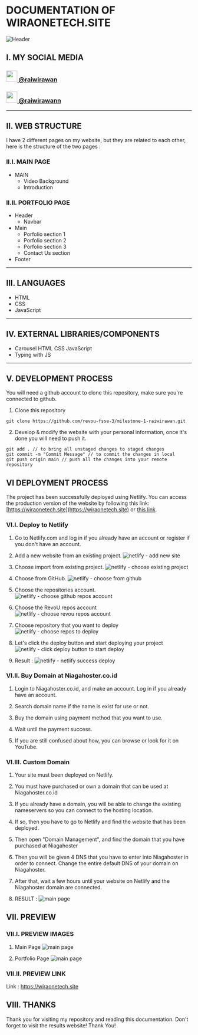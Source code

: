 # DOCUMENTATION OF WIRAONETECH.SITE

![Header](./assets/readme/portfolios.png)

## I. MY SOCIAL MEDIA

<h3 align="left"><a href="https://www.linkedin.com/in/raiwirawan/"><img src="./assets/images/svg/linkedin.svg" width="30px" height="30px" /> @raiwirawan</a></h3>

<h3 align="left"><a href="https://www.instagram.com/raiwirawann/"><img src="./assets/images/svg/instagram.svg" width="30px" height="30px" style="color: #fff" /> @raiwirawann</a></h3>

---

## II. WEB STRUCTURE

I have 2 different pages on my website, but they are related to each other, here is the structure of the two pages :

### II.I. MAIN PAGE

- MAIN
  - Video Background
  - Introduction

### II.II. PORTFOLIO PAGE

- Header
  - Navbar
- Main
  - Porfolio section 1
  - Porfolio section 2
  - Porfolio section 3
  - Contact Us section
- Footer

---

## III. LANGUAGES

- HTML
- CSS
- JavaScript

---

## IV. EXTERNAL LIBRARIES/COMPONENTS

- Carousel HTML CSS JavaScript
- Typing with JS

---

## V. DEVELOPMENT PROCESS

You will need a github account to clone this repository, make sure you're connected to github.

1. Clone this repository

```
git clone https://github.com/revou-fsse-3/milestone-1-raiwirawan.git
```

2. Develop & modify the website with your personal information, once it's done you will need to push it.

```
git add . // to bring all unstaged changes to staged changes
git commit -m "Commit Message" // to commit the changes in local
git push origin main // push all the changes into your remote repository
```

## VI DEPLOYMENT PROCESS

The project has been successfully deployed using Netlify. You can access the production version of the website by following this link: [https://wiraonetech.site](https://wiraonetech.site) or [this link](https://wiraonetech.site).

### VI.I. Deploy to Netlify

1. Go to Netlify.com and log in if you already have an account or register if you don't have an account.

2. Add a new website from an existing project.
   ![netlify - add new site](./assets/readme/net-2.webp)

3. Choose import from existing project.
   ![netlify - choose existing project](./assets/readme/net-3.webp)

4. Choose from GitHub.
   ![netlify - choose from github](./assets/readme/net-4.webp)

5. Choose the repositories account.
   ![netlify - choose github repos account](./assets/readme/net-5.webp)

6. Choose the RevoU repos account
   ![netlify - choose revou repos account](./assets/readme/net-6.webp)

7. Choose repository that you want to deploy
   ![netlify - choose repos to deploy](./assets/readme/net-7.webp)

8. Let's click the deploy button and start deploying your project
   ![netlify - click deploy button to start deploy](./assets/readme/net-8.webp)

9. Result :
   ![netlify - netlify success deploy](./assets/readme/netlify-deploy.png)

### VI.II. Buy Domain at Niagahoster.co.id

1. Login to Niagahoster.co.id, and make an account. Log in if you already have an account.

2. Search domain name if the name is exist for use or not.

3. Buy the domain using payment method that you want to use.

4. Wait until the payment success.

5. If you are still confused about how, you can browse or look for it on YouTube.

### VI.III. Custom Domain

1. Your site must been deployed on Netlify.

2. You must have purchased or own a domain that can be used at Niagahoster.co.id

3. If you already have a domain, you will be able to change the existing nameservers so you can connect to the hosting location.

4. If so, then you have to go to Netlify and find the website that has been deployed.

5. Then open "Domain Management", and find the domain that you have purchased at Niagahoster

6. Then you will be given 4 DNS that you have to enter into Niagahoster in order to connect. Change the entire default DNS of your domain on Niagahoster.

7. After that, wait a few hours until your website on Netlify and the Niagahoster domain are connected.

8. RESULT : ![main page](./assets/readme/main-page-2.png)

## VII. PREVIEW

### VII.I. PREVIEW IMAGES

1. Main Page
   ![main page](./assets/readme/main-page-2.png)

2. Portfolio Page
   ![main page](./assets/readme/portfolios.png)

### VII.II. PREVIEW LINK

Link : https://wiraonetech.site

## VIII. THANKS

Thank you for visiting my repository and reading this documentation. Don't forget to visit the results website! Thank You!
